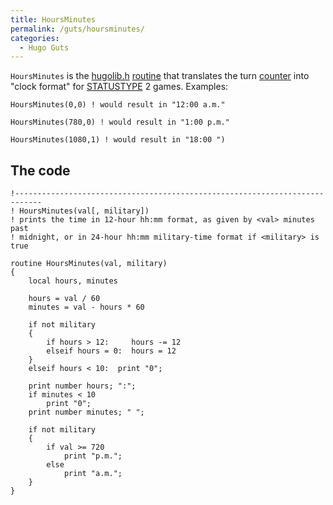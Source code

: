 ```yaml
---
title: HoursMinutes
permalink: /guts/hoursminutes/
categories: 
  - Hugo Guts
---
```


`HoursMinutes` is the [hugolib.h](hugolib.h)
[routine](routine) that translates the turn
[counter](counter) into "clock format" for
[STATUSTYPE](STATUSTYPE) 2 games. Examples:

    HoursMinutes(0,0) ! would result in "12:00 a.m."

    HoursMinutes(780,0) ! would result in "1:00 p.m."

    HoursMinutes(1080,1) ! would result in "18:00 ")

## The code

    !----------------------------------------------------------------------------
    ! HoursMinutes(val[, military])
    ! prints the time in 12-hour hh:mm format, as given by <val> minutes past
    ! midnight, or in 24-hour hh:mm military-time format if <military> is true

    routine HoursMinutes(val, military)
    {
        local hours, minutes

        hours = val / 60
        minutes = val - hours * 60

        if not military
        {
            if hours > 12:     hours -= 12
            elseif hours = 0:  hours = 12
        }
        elseif hours < 10:  print "0";

        print number hours; ":";
        if minutes < 10
            print "0";
        print number minutes; " ";

        if not military
        {
            if val >= 720
                print "p.m.";
            else
                print "a.m.";
        }
    }
